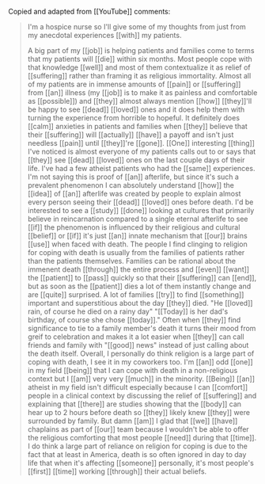 Copied and adapted from [[YouTube]] comments:

>I'm a hospice nurse so I'll give some of my thoughts from just from my anecdotal experiences [[with]] my patients. 
>
>A big part of my [[job]] is helping patients and families come to terms that my patients will [[die]] within six months. Most people cope with that knowledge [[well]] and most of them contextualize it as relief of [[suffering]] rather than framing it as religious immortality. Almost all of my patients are in immense amounts of [[pain]] or [[suffering]] from [[an]] illness (my [[job]] is to make it as painless and comfortable as [[possible]]) and [[they]] almost always mention [[how]] [[they]]'ll be happy to see [[dead]] [[loved]] ones and it does help them with turning the experience from horrible to hopeful. It definitely does [[calm]] anxieties in patients and families when [[they]] believe that their [[suffering]] will [[actually]] [[have]] a payoff and isn't just needless [[pain]] until [[they]]'re [[gone]]. [[One]] interesting [[thing]] I've noticed is almost everyone of my patients calls out to or says that [[they]] see [[dead]] [[loved]] ones on the last couple days of their life. I've had a few atheist patients who had the [[same]] experiences. I'm not saying this is proof of [[an]] afterlife, but since it's such a prevalent phenomenon I can absolutely understand [[how]] the [[idea]] of [[an]] afterlife was created by people to explain almost every person seeing their [[dead]] [[loved]] ones before death. I'd be interested to see a [[study]] [[done]] looking at cultures that primarily believe in reincarnation compared to a single eternal afterlife to see [[if]] the phenomenon is influenced by their religious and cultural [[belief]] or [[if]] it's just [[an]] innate mechanism that [[our]] brains [[use]] when faced with death. The people I find clinging to religion for coping with death is usually from the families of patients rather than the patients themselves. Families can be rational about the immenent death [[through]] the entire process and [[even]] [[want]] the [[patient]] to [[pass]] quickly so that their [[suffering]] can [[end]], but as soon as the [[patient]] dies a lot of them instantly change and are [[quite]] surprised. A lot of families [[try]] to find [[something]] important and superstitious about the day [[they]] died. "He [[loved]] rain, of course he died on a rainy day" "[[Today]] is her dad's birthday, of course she chose [[today]]." Often when [[they]] find significance to tie to a family member's death it turns their mood from greif to celebration and makes it a lot easier when [[they]] can call friends and family with "[[good]] news" instead of just calling about the death itself. Overall, I personally do think religion is a large part of coping with death, I see it in my coworkers too. I'm [[an]] odd [[one]] in my field [[being]] that I can cope with death in a non-religious context but I [[am]] very very [[much]] in the minority. [[Being]] [[an]] atheist in my field isn't difficult especially because I can [[comfort]] people in a clinical context by discussing the relief of [[suffering]] and explaining that [[there]] are studies showing that the [[body]] can hear up to 2 hours before death so [[they]] likely knew [[they]] were surrounded by family. But damn [[am]] I glad that [[we]] [[have]] chaplains as part of [[our]] team because I wouldn't be able to offer the religious comforting that most people [[need]] during that [[time]]. I do think a large part of reliance on religion for coping is due to the fact that at least in America, death is so often ignored in day to day life that when it's affecting [[someone]] personally, it's most people's [[first]] [[time]] working [[through]] their actual beliefs.